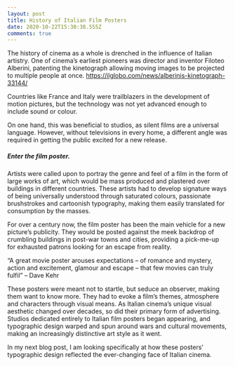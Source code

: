 ```yaml
---
layout: post
title: History of Italian Film Posters
date: 2020-10-22T15:30:38.555Z
comments: true
---
```

The history of cinema as a whole is drenched in the influence of Italian artistry. One of cinema’s earliest pioneers was director and inventor Filoteo Alberini, patenting the kinetograph allowing moving images to be projected to multiple people at once. <https://ilglobo.com/news/alberinis-kinetograph-33144/>

Countries like France and Italy were trailblazers in the development of motion pictures, but the technology was not yet advanced enough to include sound or colour.

On one hand, this was beneficial to studios, as silent films are a universal language. However, without televisions in every home, a different angle was required in getting the public excited for a new release.

##### Enter the film poster.

Artists were called upon to portray the genre and feel of a film in the form of large works of art, which would be mass produced and plastered over buildings in different countries. These artists had to develop signature ways of being universally understood through saturated colours, passionate brushstrokes and cartoonish typography, making them easily translated for consumption by the masses.

For over a century now, the film poster has been the main vehicle for a new picture’s publicity. They would be posted against the meek backdrop of crumbling buildings in post-war towns and cities, providing a pick-me-up for exhausted patrons looking for an escape from reality.

“A great movie poster arouses expectations – of romance and mystery, action and excitement, glamour and escape – that few movies can truly fulfil” – Dave Kehr

These posters were meant not to startle, but seduce an observer, making them want to know more. They had to evoke a film’s themes, atmosphere and characters through visual means. As Italian cinema’s unique visual aesthetic changed over decades, so did their primary form of advertising. Studios dedicated entirely to Italian film posters began appearing, and typographic design warped and spun around wars and cultural movements, making an increasingly distinctive art style as it went.

In my next blog post, I am looking specifically at how these posters’ typographic design reflected the ever-changing face of Italian cinema.